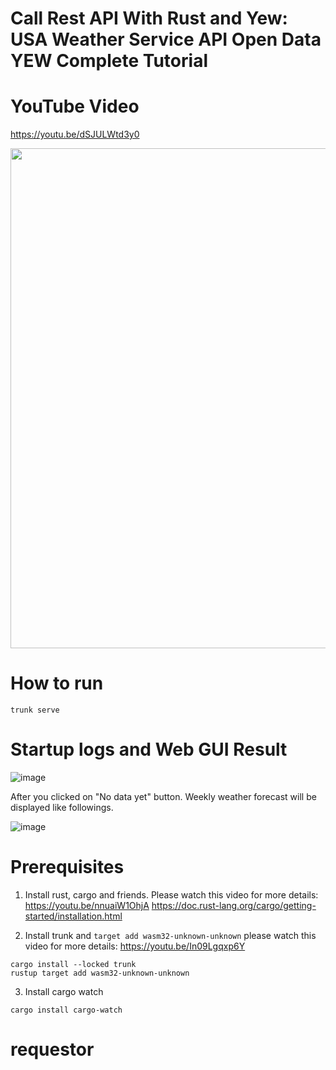 
# Call Rest API With Rust and Yew: USA Weather Service API Open Data YEW Complete Tutorial

# YouTube Video
https://youtu.be/dSJULWtd3y0


<p align="center">
  <img src="https://user-images.githubusercontent.com/1176339/179649844-c1d88089-9fe1-4fe7-8b98-bf01fa35e1b0.png" width="800"/>
</p>


# How to run
```
trunk serve
```

# Startup logs and Web GUI Result
![image](https://user-images.githubusercontent.com/378638/183252381-fbcc9e31-37cb-4f30-ad55-db2c623ed44f.png)

After you clicked on "No data yet" button. Weekly weather forecast will be displayed like followings.

![image](https://user-images.githubusercontent.com/378638/183252251-5f120b68-7549-4245-8bfb-6a8f64210e83.png)

# Prerequisites

1. Install rust, cargo and friends. Please watch this video for more details: https://youtu.be/nnuaiW1OhjA
https://doc.rust-lang.org/cargo/getting-started/installation.html

2. Install trunk and `target add wasm32-unknown-unknown` please watch this video for more details: https://youtu.be/In09Lgqxp6Y
```
cargo install --locked trunk
rustup target add wasm32-unknown-unknown
```

3. Install cargo watch 
```
cargo install cargo-watch
```
# requestor
